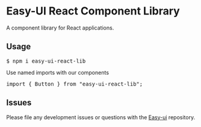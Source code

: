 # Easy-UI React Component Library

A component library for React applications.

## Usage

<pre>
$ npm i easy-ui-react-lib
</pre>

Use named imports with our components

<pre>
import { Button } from "easy-ui-react-lib";
</pre>

## Issues

Please file any development issues or questions with the [Easy-ui](https://github.com/aca-dec-2020/ui-lib) repository.
